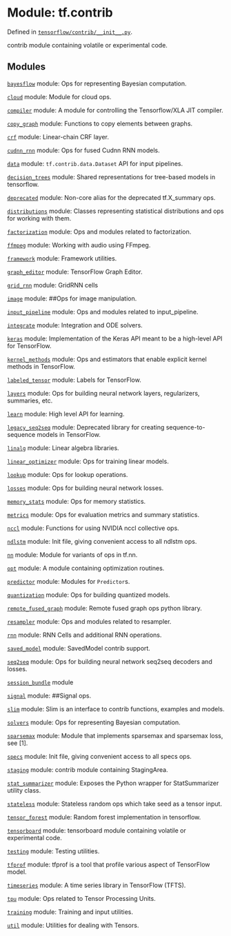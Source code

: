 <div itemscope itemtype="http://developers.google.com/ReferenceObject">
<meta itemprop="name" content="tf.contrib" />
</div>

# Module: tf.contrib



Defined in [`tensorflow/contrib/__init__.py`](https://www.tensorflow.org/code/tensorflow/contrib/__init__.py).

contrib module containing volatile or experimental code.

## Modules

[`bayesflow`](../tf/contrib/bayesflow.md) module: Ops for representing Bayesian computation.

[`cloud`](../tf/contrib/cloud.md) module: Module for cloud ops.

[`compiler`](../tf/contrib/compiler.md) module: A module for controlling the Tensorflow/XLA JIT compiler.

[`copy_graph`](../tf/contrib/copy_graph.md) module: Functions to copy elements between graphs.

[`crf`](../tf/contrib/crf.md) module: Linear-chain CRF layer.

[`cudnn_rnn`](../tf/contrib/cudnn_rnn.md) module: Ops for fused Cudnn RNN models.

[`data`](../tf/contrib/data.md) module: `tf.contrib.data.Dataset` API for input pipelines.

[`decision_trees`](../tf/contrib/decision_trees.md) module: Shared representations for tree-based models in tensorflow.

[`deprecated`](../tf/contrib/deprecated.md) module: Non-core alias for the deprecated tf.X_summary ops.

[`distributions`](../tf/contrib/distributions.md) module: Classes representing statistical distributions and ops for working with them.

[`factorization`](../tf/contrib/factorization.md) module: Ops and modules related to factorization.

[`ffmpeg`](../tf/contrib/ffmpeg.md) module: Working with audio using FFmpeg.

[`framework`](../tf/contrib/framework.md) module: Framework utilities.

[`graph_editor`](../tf/contrib/graph_editor.md) module: TensorFlow Graph Editor.

[`grid_rnn`](../tf/contrib/grid_rnn.md) module: GridRNN cells

[`image`](../tf/contrib/image.md) module: ##Ops for image manipulation.

[`input_pipeline`](../tf/contrib/input_pipeline.md) module: Ops and modules related to input_pipeline.

[`integrate`](../tf/contrib/integrate.md) module: Integration and ODE solvers.

[`keras`](../tf/contrib/keras.md) module: Implementation of the Keras API meant to be a high-level API for TensorFlow.

[`kernel_methods`](../tf/contrib/kernel_methods.md) module: Ops and estimators that enable explicit kernel methods in TensorFlow.

[`labeled_tensor`](../tf/contrib/labeled_tensor.md) module: Labels for TensorFlow.

[`layers`](../tf/contrib/layers.md) module: Ops for building neural network layers, regularizers, summaries, etc.

[`learn`](../tf/contrib/learn.md) module: High level API for learning.

[`legacy_seq2seq`](../tf/contrib/legacy_seq2seq.md) module: Deprecated library for creating sequence-to-sequence models in TensorFlow.

[`linalg`](../tf/contrib/linalg.md) module: Linear algebra libraries.

[`linear_optimizer`](../tf/contrib/linear_optimizer.md) module: Ops for training linear models.

[`lookup`](../tf/contrib/lookup.md) module: Ops for lookup operations.

[`losses`](../tf/contrib/losses.md) module: Ops for building neural network losses.

[`memory_stats`](../tf/contrib/memory_stats.md) module: Ops for memory statistics.

[`metrics`](../tf/contrib/metrics.md) module: Ops for evaluation metrics and summary statistics.

[`nccl`](../tf/contrib/nccl.md) module: Functions for using NVIDIA nccl collective ops.

[`ndlstm`](../tf/contrib/ndlstm.md) module: Init file, giving convenient access to all ndlstm ops.

[`nn`](../tf/contrib/nn.md) module: Module for variants of ops in tf.nn.

[`opt`](../tf/contrib/opt.md) module: A module containing optimization routines.

[`predictor`](../tf/contrib/predictor.md) module: Modules for `Predictor`s.

[`quantization`](../tf/contrib/quantization.md) module: Ops for building quantized models.

[`remote_fused_graph`](../tf/contrib/remote_fused_graph.md) module: Remote fused graph ops python library.

[`resampler`](../tf/contrib/resampler.md) module: Ops and modules related to resampler.

[`rnn`](../tf/contrib/rnn.md) module: RNN Cells and additional RNN operations.

[`saved_model`](../tf/contrib/saved_model.md) module: SavedModel contrib support.

[`seq2seq`](../tf/contrib/seq2seq.md) module: Ops for building neural network seq2seq decoders and losses.

[`session_bundle`](../tf/contrib/session_bundle.md) module

[`signal`](../tf/contrib/signal.md) module: ##Signal ops.

[`slim`](../tf/contrib/slim.md) module: Slim is an interface to contrib functions, examples and models.

[`solvers`](../tf/contrib/solvers.md) module: Ops for representing Bayesian computation.

[`sparsemax`](../tf/contrib/sparsemax.md) module: Module that implements sparsemax and sparsemax loss, see [1].

[`specs`](../tf/contrib/specs.md) module: Init file, giving convenient access to all specs ops.

[`staging`](../tf/contrib/staging.md) module: contrib module containing StagingArea.

[`stat_summarizer`](../tf/contrib/stat_summarizer.md) module: Exposes the Python wrapper for StatSummarizer utility class.

[`stateless`](../tf/contrib/stateless.md) module: Stateless random ops which take seed as a tensor input.

[`tensor_forest`](../tf/contrib/tensor_forest.md) module: Random forest implementation in tensorflow.

[`tensorboard`](../tf/contrib/tensorboard.md) module: tensorboard module containing volatile or experimental code.

[`testing`](../tf/contrib/testing.md) module: Testing utilities.

[`tfprof`](../tf/contrib/tfprof.md) module: tfprof is a tool that profile various aspect of TensorFlow model.

[`timeseries`](../tf/contrib/timeseries.md) module: A time series library in TensorFlow (TFTS).

[`tpu`](../tf/contrib/tpu.md) module: Ops related to Tensor Processing Units.

[`training`](../tf/contrib/training.md) module: Training and input utilities.

[`util`](../tf/contrib/util.md) module: Utilities for dealing with Tensors.

